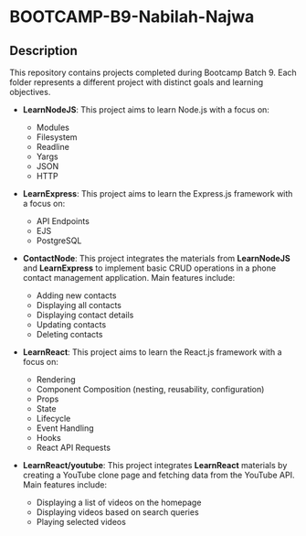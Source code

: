 # BOOTCAMP-B9-Nabilah-Najwa

## Description
This repository contains projects completed during Bootcamp Batch 9. Each folder represents a different project with distinct goals and learning objectives.

- **LearnNodeJS**:
   This project aims to learn Node.js with a focus on:
   - Modules
   - Filesystem
   - Readline
   - Yargs
   - JSON
   - HTTP

- **LearnExpress**:
   This project aims to learn the Express.js framework with a focus on:
   - API Endpoints
   - EJS
   - PostgreSQL

- **ContactNode**:
   This project integrates the materials from **LearnNodeJS** and **LearnExpress** to implement basic CRUD operations in a phone contact management application. Main features include:
   - Adding new contacts
   - Displaying all contacts
   - Displaying contact details
   - Updating contacts
   - Deleting contacts

- **LearnReact**:
   This project aims to learn the React.js framework with a focus on:
   - Rendering
   - Component Composition (nesting, reusability, configuration)
   - Props
   - State
   - Lifecycle
   - Event Handling
   - Hooks
   - React API Requests

- **LearnReact/youtube**:
  This project integrates **LearnReact** materials by creating a YouTube clone page and fetching data from the YouTube API. Main features include:
  - Displaying a list of videos on the homepage
  - Displaying videos based on search queries
  - Playing selected videos
